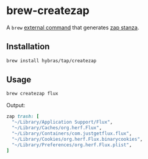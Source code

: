 # brew-createzap

A `brew` [external command](https://github.com/Homebrew/brew/blob/master/docs/External-Commands.md) that generates [zap stanza](https://docs.brew.sh/Cask-Cookbook#stanza-zap).

## Installation

```sh
brew install hybras/tap/createzap
```

## Usage

```sh
brew createzap flux
```

Output:

```ruby
zap trash: [
  "~/Library/Application Support/Flux",
  "~/Library/Caches/org.herf.Flux",
  "~/Library/Containers/com.justgetflux.flux",
  "~/Library/Cookies/org.herf.Flux.binarycookies",
  "~/Library/Preferences/org.herf.Flux.plist",
]
```
